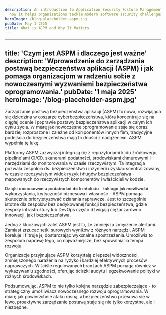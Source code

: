 ```yaml
---
description: An introduction to Application Security Posture Management (ASPM) and
  how it helps organizations tackle modern software security challenges.
heroImage: /blog-placeholder-aspm.jpg
pubDate: May 1 2025
title: What is ASPM and Why It Matters
---
```


---
title: 'Czym jest ASPM i dlaczego jest ważne'
description: 'Wprowadzenie do zarządzania postawą bezpieczeństwa aplikacji (ASPM) i jak pomaga organizacjom w radzeniu sobie z nowoczesnymi wyzwaniami bezpieczeństwa oprogramowania.'
pubDate: '1 maja 2025'
heroImage: '/blog-placeholder-aspm.jpg'
---

Zarządzanie postawą bezpieczeństwa aplikacji (ASPM) to nowa, rozwijająca się dziedzina w obszarze cyberbezpieczeństwa, która koncentruje się na ciągłej ocenie i poprawie postawy bezpieczeństwa aplikacji w całym ich cyklu życia. W miarę jak nowoczesne oprogramowanie staje się coraz bardziej rozproszone i zależne od komponentów innych firm, tradycyjne podejścia do bezpieczeństwa mają trudności z nadążeniem. ASPM wypełnia tę lukę.

Platformy ASPM zazwyczaj integrują się z repozytoriami kodu źródłowego, pipeline'ami CI/CD, skanerami podatności, środowiskami chmurowymi i narzędziami do monitorowania w czasie rzeczywistym. Ta integracja pozwala zespołom ds. bezpieczeństwa i inżynierii uzyskać scentralizowany, w czasie rzeczywistym widok ryzyk i długów bezpieczeństwa - mapowanych do rzeczywistych komponentów i właścicieli w kodzie.

Dzięki dostosowaniu podatności do kontekstu - takiego jak możliwość wykorzystania, krytyczność biznesowa i własność - ASPM pomaga skutecznie priorytetyzować działania naprawcze. Jest to szczególnie istotne dla zespołów bez dedykowanej funkcji bezpieczeństwa, gdzie zespoły infrastruktury lub DevOps często dźwigają ciężar zarówno innowacji, jak i bezpieczeństwa.

Jedną z kluczowych zalet ASPM jest to, że zmniejsza zmęczenie alertami. Zamiast zrzucać setki surowych wyników z różnych narzędzi, ASPM koreluje i filtruje je, dostarczając wykonalne spostrzeżenia. Umożliwia to zespołom naprawę tego, co najważniejsze, bez spowalniania tempa rozwoju.

Organizacje przyjmujące ASPM korzystają z lepszej widoczności, zmniejszonego narażenia na ryzyko i bardziej efektywnych procesów naprawczych. W ściśle regulowanych branżach ASPM pomaga również w wykazywaniu zgodności, oferując ścieżki audytu i egzekwowanie polityki w różnych środowiskach.

Podsumowując, ASPM to nie tylko kolejne narzędzie zabezpieczające - to strategiczny umożliwiacz nowoczesnego rozwoju oprogramowania. W miarę jak powierzchnie ataku rosną, a bezpieczeństwo przesuwa się w lewo, proaktywne zarządzanie postawą staje się nie tylko korzystne, ale i niezbędne.